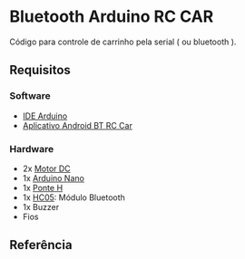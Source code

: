 Bluetooth Arduino RC CAR
========================

Código para controle de carrinho pela serial ( ou bluetooth ).

## Requisitos

### Software

 - [IDE Arduino](https://www.arduino.cc/en/Main/Software)
 - [Aplicativo Android BT RC Car](https://play.google.com/store/apps/details?id=braulio.calle.bluetoothRCcontroller)

### Hardware

 - 2x [Motor DC]()
 - 1x [Arduino Nano](https://www.arduino.cc/en/Main/ArduinoBoardUno)
 - 1x [Ponte H]()
 - 1x [HC05](): Módulo Bluetooth
 - 1x Buzzer
 - Fios

## Referência
